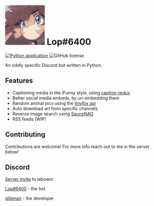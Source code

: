 # <img src="https://raw.githubusercontent.com/Gilgames32/lop/main/lop_pfp.png" width="128"> Lop#6400

[![Python application](https://github.com/Gilgames32/lop/actions/workflows/python-app.yml/badge.svg)](https://github.com/Gilgames32/lop/actions/workflows/python-app.yml) ![GitHub license](https://img.shields.io/github/license/Gilgames32/lop.svg)

An oddly specific Discord bot written in Python.

## Features

- Captioning media in the iFunny style, using [caption-redux](https://github.com/Gilgames32/caption-redux/)
- Better social media embeds, by un-embedding them
- Random animal pics using the [tinyfox api](https://tinyfox.dev/)
- Auto download art from specific channels
- Reverse image search using [SauceNAO](https://saucenao.com/)
- RSS feeds (WIP)

## Contributing

Contributions are welcome! For more info reach out to me in the server below!

## Discord
[Server invite](https://discord.gg/X46A3CCZAE) to labowor

[Lop#6400](<https://discord.com/users/954628626463207464>) - the bot

[gilgman](<https://discord.com/users/954419840251199579>) - the developer
